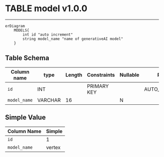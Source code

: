 # TABLE model v1.0.0

---

```mermaid
erDiagram
    MODELS{
        int id "auto increment"
        string model_name "name of generativeAI model"
    }
```

## Table Schema

| Column name  | type    | Length | Constraints | Nullable | Remark         |
| ------------ | ------- | ------ | ----------- | -------- | -------------- |
| `id`         | INT     |        | PRIMARY KEY |          | AUTO_INCREMENT |
| `model_name` | VARCHAR | 16     |             | N        |                |

## Simple Value

| Column Name  | Simple |
| ------------ | ------ |
| `id`         | 1      |
| `model_name` | vertex |
